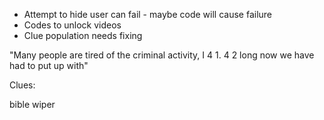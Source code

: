 * Attempt to hide user can fail - maybe code will cause failure
* Codes to unlock videos
* Clue population needs fixing

"Many people are tired of the criminal activity, I 4 1. 4 2 long now we have had to put up with"

Clues:

bible
wiper
